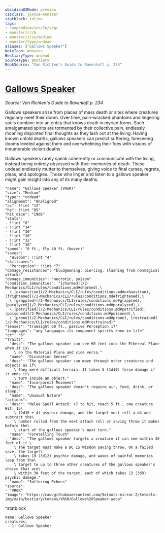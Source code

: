 ```yaml
---
obsidianUIMode: preview
cssclass: json5e-monster
statblock: inline
tags:
- compendium/src/5e/vrgr
- monster/cr/6
- monster/size/medium
- monster/type/undead
aliases: ["Gallows Speaker"]
NoteIcon: monster
BestiaryType: undead
SourceType: Bestiary
BookSource: "Van Richten's Guide to Ravenloft p. 234"
---
```

# [Gallows Speaker](2-Mechanics/CLI/bestiary/undead/gallows-speaker-vrgr.md)
*Source: Van Richten's Guide to Ravenloft p. 234*  

Gallows speakers arise from places of mass death or sites where creatures regularly meet their doom. Over time, pain-wracked phantoms and lingering souls combine into an entity that knows death in myriad forms. Such amalgamated spirits are tormented by their collective pain, endlessly moaning disjointed final thoughts as they lash out at the living. Having known untold deaths, gallows speakers can predict suffering, foreseeing dooms leveled against them and overwhelming their foes with visions of innumerable violent deaths.

Gallows speakers rarely speak coherently or communicate with the living, instead being entirely obsessed with their memories of death. These undead endlessly mutter to themselves, giving voice to final curses, regrets, pleas, and apologies. Those who linger and listen to a gallows speaker might gain insight into any of its many deaths.

```statblock
"name": "Gallows Speaker (VRGR)"
"size": "Medium"
"type": "undead"
"alignment": "Unaligned"
"ac": !!int "12"
"hp": !!int "85"
"hit_dice": "19d8"
"stats":
- !!int "8"
- !!int "14"
- !!int "10"
- !!int "10"
- !!int "12"
- !!int "18"
"speed": "0 ft., fly 40 ft. (hover)"
"saves":
  "Wisdom": !!int "4"
"skillsaves":
  "Perception": !!int "7"
"damage_resistances": "bludgeoning, piercing, slashing from nonmagical attacks"
"damage_immunities": "necrotic, poison"
"condition_immunities": "[charmed](/2-Mechanics/CLI/rules/conditions.md#charmed),\
  \ [exhaustion](/2-Mechanics/CLI/rules/conditions.md#exhaustion), [frightened](/2-Mechanics/CLI/rules/conditions.md#frightened),\
  \ [grappled](/2-Mechanics/CLI/rules/conditions.md#grappled), [paralyzed](/2-Mechanics/CLI/rules/conditions.md#paralyzed),\
  \ [petrified](/2-Mechanics/CLI/rules/conditions.md#petrified), [poisoned](/2-Mechanics/CLI/rules/conditions.md#poisoned),\
  \ [prone](/2-Mechanics/CLI/rules/conditions.md#prone), [restrained](/2-Mechanics/CLI/rules/conditions.md#restrained)"
"senses": "truesight 60 ft., passive Perception 17"
"languages": "any languages its component spirits knew in life"
"cr": "6"
"traits":
- "desc": "The gallows speaker can see 60 feet into the Ethereal Plane when it is\
    \ on the Material Plane and vice versa."
  "name": "Divination Senses"
- "desc": "The gallows speaker can move through other creatures and objects as if\
    \ they were difficult terrain. It takes 5 (1d10) force damage if it ends it\
    \ turn inside an object."
  "name": "Incorporeal Movement"
- "desc": "The gallows speaker doesn't require air, food, drink, or sleep."
  "name": "Unusual Nature"
"actions":
- "desc": "Melee Spell Attack: +7 to hit, reach 5 ft., one creature. Hit: 15\
    \ (2d10 + 4) psychic damage, and the target must roll a d4 and subtract the\
    \ number rolled from the next attack roll or saving throw it makes before the\
    \ start of the gallows speaker's next turn."
  "name": "Foretelling Touch"
- "desc": "The gallows speaker targets a creature it can see within 30 feet of it.\
    \ The target must make a DC 15 Wisdom saving throw. On a failed save, the target\
    \ takes 19 (3d12) psychic damage, and waves of painful memories leap from the\
    \ target to up to three other creatures of the gallows speaker's choice that are\
    \ within 30 feet of the target, each of which takes 13 (3d8) psychic damage."
  "name": "Suffering Echoes"
"source":
- "VRGR"
"image": "https://raw.githubusercontent.com/5etools-mirror-2/5etools-img/main/bestiary/tokens/VRGR/Gallows%20Speaker.webp"
```
^statblock

```encounter-table
name: Gallows Speaker
creatures:
 - 1: Gallows Speaker
```